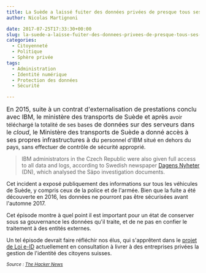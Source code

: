 ```yaml
---
title: La Suède a laissé fuiter des données privées de presque tous ses citoyens
author: Nicolas Martignoni

date: 2017-07-25T17:33:30+00:00
slug: la-suede-a-laisse-fuiter-des-donnees-privees-de-presque-tous-ses-citoyens
categories:
  - Citoyenneté
  - Politique
  - Sphère privée
tags:
  - Administration
  - Identité numérique
  - Protection des données
  - Sécurité

---
```

<span style="font-size: 1rem;">En 2015, suite à un contrat d'externalisation de prestations conclu avec IBM, le ministère des transports de Suède et après </span>avoir téléchargé la totalité de ses bases<span style="font-size: 1rem;"> de données sur des serveurs dans le <em>cloud</em>, le Ministère des transports de Suède a donné accès à ses propres infrastructures à du </span>personnel d'IBM situé en dehors du pays, sans effectuer de contrôle de sécurité approprié.

> IBM administrators in the Czech Republic were also given full access to all data and logs, according to Swedish newspaper <a href="http://www.dn.se/nyheter/sverige/statliga-hemligheter-kunde-nas-av-frammande-makt/" rel="nofollow noopener">Dagens Nyheter</a> (DN), which analysed the Säpo investigation documents.

Cet incident a exposé publiquement des informations sur tous les véhicules de Suède, y compris ceux de la police et de l'armée. Bien que la fuite a été découverte en 2016, les données ne pourront pas être sécurisées avant l'automne 2017.

Cet épisode montre à quel point il est important pour un état de conserver sous sa gouvernance les données qu'il traite, et de ne pas en confier le traitement à des entités externes.

Un tel épisode devrait faire réfléchir nos élus, qui s'apprêtent dans le [projet de Loi e-ID][1] actuellement en consultation à livrer à des entreprises privées la gestion de l'identité des citoyens suisses.

<small><em>Source : </em><a href="http://thehackernews.com/2017/07/sweden-data-breach.html"><em>The Hacker News</em></a></small>

 [1]: https://www.bj.admin.ch/bj/fr/home/staat/gesetzgebung/e-id.html

<!--more-->

